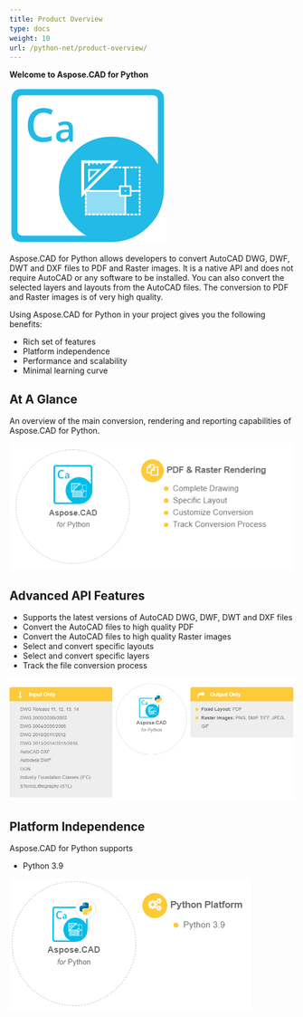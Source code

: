 ```yaml
---
title: Product Overview
type: docs
weight: 10
url: /python-net/product-overview/
---
```


**Welcome to Aspose.CAD for Python**

![todo:image_alt_text](product-overview_1.png)

Aspose.CAD for Python allows developers to convert AutoCAD DWG, DWF, DWT and DXF files to PDF and Raster images. It is a native API and does not require AutoCAD or any software to be installed. You can also convert the selected layers and layouts from the AutoCAD files. The conversion to PDF and Raster images is of very high quality.

Using Aspose.CAD for Python in your project gives you the following benefits:

- Rich set of features
- Platform independence
- Performance and scalability
- Minimal learning curve




## **At A Glance**
An overview of the main conversion, rendering and reporting capabilities of Aspose.CAD for Python.

![todo:image_alt_text](product-overview_2.png)
## **Advanced API Features**
- Supports the latest versions of AutoCAD DWG, DWF, DWT and DXF files
- Convert the AutoCAD files to high quality PDF
- Convert the AutoCAD files to high quality Raster images
- Select and convert specific layouts
- Select and convert specific layers
- Track the file conversion process

![todo:image_alt_text](product-overview_3.png)

## **Platform Independence**
Aspose.CAD for Python supports

- Python 3.9

![todo:image_alt_text](product-overview_4.png)


